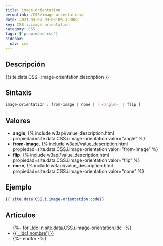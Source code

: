 ```yaml
---
title: image-orientation
permalink: /CSS/image-orientation/
date: 2021-03-07 03:05:05.723868
key: CSS.i.image-orientation
category: CSS
tags: ['propiedad css']
sidebar: 
  nav: css
---
```


## Descripción
{{site.data.CSS.i.image-orientation.description }}

## Sintaxis
~~~css
image-orientation : from-image | none | [ <angle> || flip ]
~~~

## Valores
* **angle**,  {% include w3api/value_description.html propiedad=site.data.CSS.i.image-orientation valor="angle" %}
* **from-image**,  {% include w3api/value_description.html propiedad=site.data.CSS.i.image-orientation valor="from-image" %}
* **flip**,  {% include w3api/value_description.html propiedad=site.data.CSS.i.image-orientation valor="flip" %}
* **none**,  {% include w3api/value_description.html propiedad=site.data.CSS.i.image-orientation valor="none" %}

## Ejemplo
~~~css
{{ site.data.CSS.i.image-orientation.code}}
~~~

## Artículos
<ul>
{%- for _ldc in site.data.CSS.i.image-orientation.ldc -%}
   <li>
       <a href="{{_ldc['url'] }}">{{ _ldc['nombre'] }}</a>
   </li>
{%- endfor -%}
</ul>
